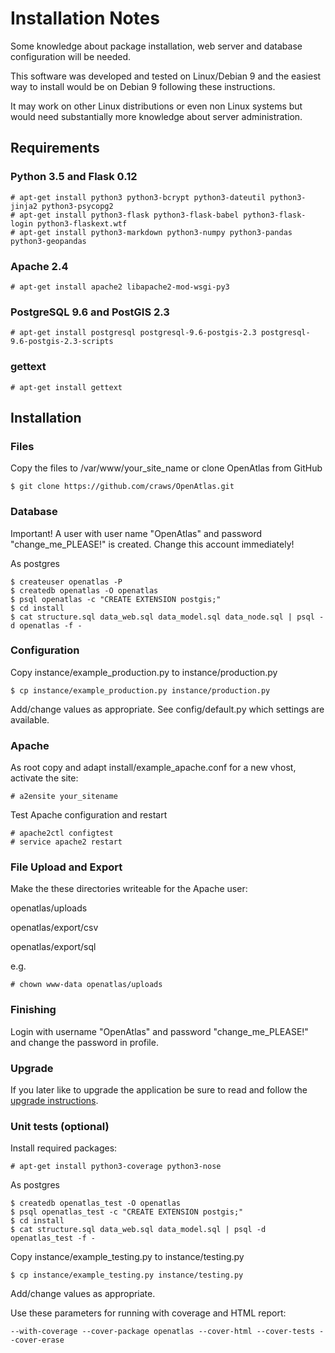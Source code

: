 # Installation Notes

Some knowledge about package installation, web server and database configuration will be needed.

This software was developed and tested on Linux/Debian 9 and the easiest way to install would be on Debian 9 following these instructions.

It may work on other Linux distributions or even non Linux systems but would need substantially more
knowledge about server administration.

## Requirements

### Python 3.5 and Flask 0.12

    # apt-get install python3 python3-bcrypt python3-dateutil python3-jinja2 python3-psycopg2
    # apt-get install python3-flask python3-flask-babel python3-flask-login python3-flaskext.wtf
    # apt-get install python3-markdown python3-numpy python3-pandas python3-geopandas

### Apache 2.4

    # apt-get install apache2 libapache2-mod-wsgi-py3

### PostgreSQL 9.6 and PostGIS 2.3

    # apt-get install postgresql postgresql-9.6-postgis-2.3 postgresql-9.6-postgis-2.3-scripts

### gettext

    # apt-get install gettext

## Installation

### Files

Copy the files to /var/www/your_site_name or clone OpenAtlas from GitHub

    $ git clone https://github.com/craws/OpenAtlas.git

### Database

Important!
A user with user name "OpenAtlas" and password "change_me_PLEASE!" is created.
Change this account immediately!

As postgres

    $ createuser openatlas -P
    $ createdb openatlas -O openatlas
    $ psql openatlas -c "CREATE EXTENSION postgis;"
    $ cd install
    $ cat structure.sql data_web.sql data_model.sql data_node.sql | psql -d openatlas -f -

### Configuration

Copy instance/example_production.py to instance/production.py

    $ cp instance/example_production.py instance/production.py

Add/change values as appropriate. See config/default.py which settings are available.

### Apache

As root copy and adapt install/example_apache.conf for a new vhost, activate the site:

    # a2ensite your_sitename

Test Apache configuration and restart

    # apache2ctl configtest
    # service apache2 restart

### File Upload and Export

Make the these directories writeable for the Apache user:

openatlas/uploads

openatlas/export/csv

openatlas/export/sql

e.g.

    # chown www-data openatlas/uploads

### Finishing

Login with username "OpenAtlas" and password "change_me_PLEASE!" and change the password in profile.

### Upgrade

If you later like to upgrade the application be sure to read and follow the [upgrade instructions](install/upgrade/upgrade.md).

### Unit tests (optional)

Install required packages:

    # apt-get install python3-coverage python3-nose

As postgres

    $ createdb openatlas_test -O openatlas
    $ psql openatlas_test -c "CREATE EXTENSION postgis;"
    $ cd install
    $ cat structure.sql data_web.sql data_model.sql | psql -d openatlas_test -f -

Copy instance/example_testing.py to instance/testing.py

    $ cp instance/example_testing.py instance/testing.py

Add/change values as appropriate.

Use these parameters for running with coverage and HTML report:

    --with-coverage --cover-package openatlas --cover-html --cover-tests --cover-erase
